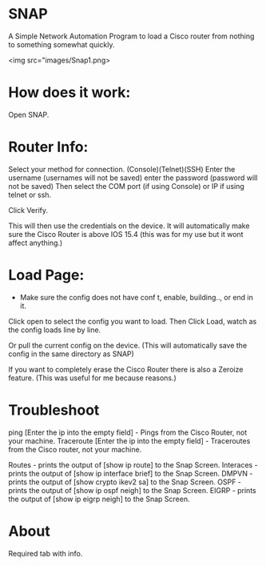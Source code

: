# SNAP
A Simple Network Automation Program to load a Cisco router from nothing to something somewhat quickly.

<img src="images/Snap1.png>

# How does it work:
Open SNAP.

# Router Info:
Select your method for connection.
(Console)(Telnet)(SSH)
Enter the username (usernames will not be saved)
enter the password (password will not be saved)
Then select the COM port (if using Console) or IP if using telnet or ssh.

Click Verify.

This will then use the credentials on the device.
It will automatically make sure the Cisco Router is above IOS 15.4 (this was for my use but it wont affect anything.)

# Load Page:

* Make sure the config does not have conf t, enable, building.., or end in it.

Click open to select the config you want to load. Then Click Load, watch as the config loads line by line.

Or pull the current config on the device. (This will automatically save the config in the same directory as SNAP)

If you want to completely erase the Cisco Router there is also a Zeroize feature. (This was useful for me because reasons.)

# Troubleshoot

ping [Enter the ip into the empty field] - Pings from the Cisco Router, not your machine.
Traceroute [Enter the ip into the empty field] - Traceroutes from the Cisco router, not your machine.

Routes - prints the output of [show ip route] to the Snap Screen.
Interaces - prints the output of [show ip interface brief] to the Snap Screen.
DMPVN - prints the output of [show crypto ikev2 sa] to the Snap Screen.
OSPF - prints the output of [show ip ospf neigh] to the Snap Screen.
EIGRP - prints the output of [show ip eigrp neigh] to the Snap Screen.

# About

Required tab with info.

